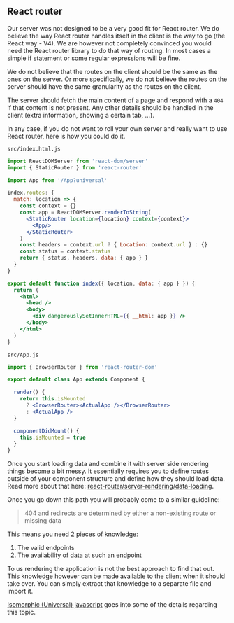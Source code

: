 ## React router

Our server was not designed to be a very good fit for React router. We do believe the way React
router handles itself in the client is the way to go (the React way - V4). We are however not
completely convinced you would need the React router library to do that way of routing. In most
cases a simple if statement or some regular expressions will be fine.

We do not believe that the routes on the client should be the same as the ones on the server. Or
more specifically, we do not believe the routes on the server should have the same granularity as
the routes on the client.

The server should fetch the main content of a page and respond with a `404` if that content is not
present. Any other details should be handled in the client (extra information, showing a certain
tab, ...).

In any case, if you do not want to roll your own server and really want to use React router, here
is how you could do it.

`src/index.html.js`
```jsx
import ReactDOMServer from 'react-dom/server'
import { StaticRouter } from 'react-router'

import App from '/App?universal'

index.routes: {
  match: location => {
    const context = {}
    const app = ReactDOMServer.renderToString(
      <StaticRouter location={location} context={context}>
        <App/>
      </StaticRouter>
    )
    const headers = context.url ? { Location: context.url } : {}
    const status = context.status
    return { status, headers, data: { app } }
  }
}

export default function index({ location, data: { app } }) {
  return (
    <html>
      <head />
      <body>
        <div dangerouslySetInnerHTML={{ __html: app }} />
      </body>
    </html>
  )
}
```

`src/App.js`
```jsx
import { BrowserRouter } from 'react-router-dom'

export default class App extends Component {

  render() {
    return this.isMounted
      ? <BrowserRouter><ActualApp /></BrowserRouter>
      : <ActualApp />
  }

  componentDidMount() {
    this.isMounted = true
  }
}
```

Once you start loading data and combine it with server side rendering things become a bit messy. It
essentially requires you to define routes outside of your component structure and define how they
should load data. Read more about that here: [react-router/server-rendering/data-loading](https://reacttraining.com/react-router/web/guides/server-rendering/data-loading).

Once you go down this path you will probably come to a similar guideline:

> 404 and redirects are determined by either a non-existing route or missing data

This means you need 2 pieces of knowledge:
1. The valid endpoints
2. The availability of data at such an endpoint

To us rendering the application is not the best approach to find that out. This knowledge however
can be made available to the client when it should take over. You can simply extract that knowledge
to a separate file and import it.

[Isomorphic (Universal) javascript](/how-to/isomorphic-javascript) goes into some of the details
regarding this topic.

